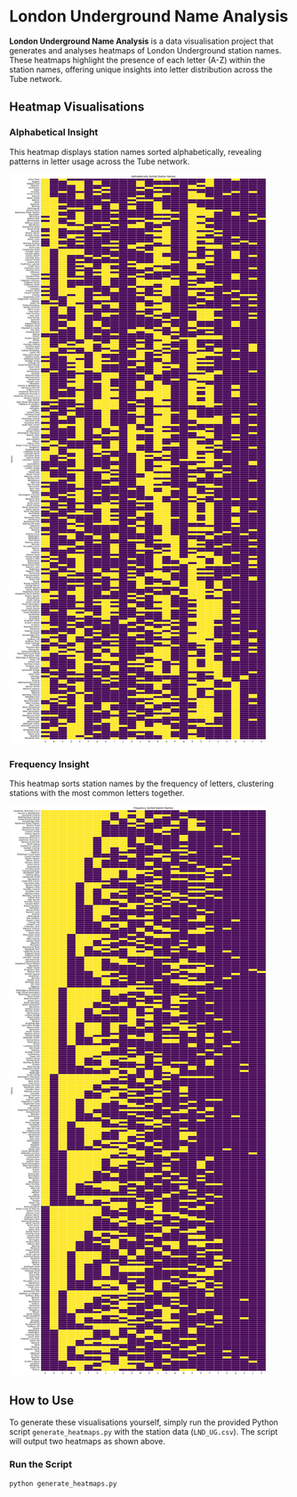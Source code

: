 # London Underground Name Analysis

**London Underground Name Analysis** is a data visualisation project that generates and analyses heatmaps of London Underground station names. These heatmaps highlight the presence of each letter (A-Z) within the station names, offering unique insights into letter distribution across the Tube network.

## Heatmap Visualisations

### Alphabetical Insight
This heatmap displays station names sorted alphabetically, revealing patterns in letter usage across the Tube network.

![Alphabetically Sorted Heatmap](london_underground_station_heatmap_alphabetical.png)

### Frequency Insight
This heatmap sorts station names by the frequency of letters, clustering stations with the most common letters together.

![Frequency Sorted Heatmap](london_underground_station_heatmap_frequency.png)

## How to Use

To generate these visualisations yourself, simply run the provided Python script `generate_heatmaps.py` with the station data (`LND_UG.csv`). The script will output two heatmaps as shown above.

### Run the Script
```bash
python generate_heatmaps.py
